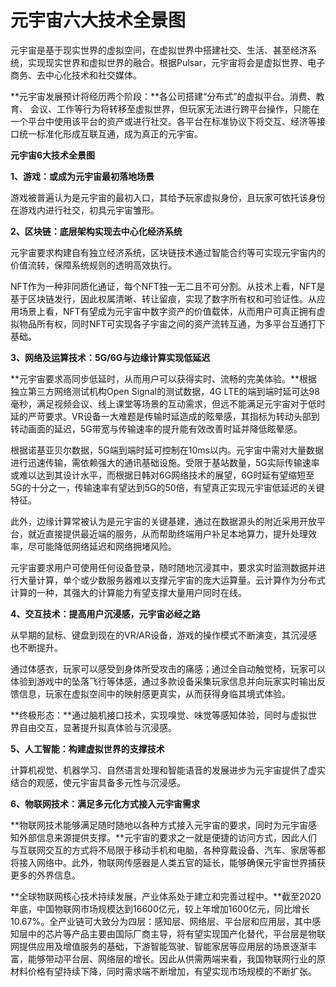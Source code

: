 # 元宇宙六大技术全景图



元宇宙是基于现实世界的虚拟空间，在虚拟世界中搭建社交、生活、甚至经济系统，实现现实世界和虚拟世界的融合。根据Pulsar，元宇宙将会是虚拟世界、电子商务、去中心化技术和社交媒体。

**元宇宙发展预计将经历两个阶段：**各公司搭建“分布式”的虚拟平台。消费、教育、 会议、工作等行为将转移至虚拟世界，但玩家无法进行跨平台操作，只能在一个平台中使用该平台的资产或进行社交。各平台在标准协议下将交互、经济等接口统一标准化形成互联互通，成为真正的元宇宙。

**元宇宙6大技术全景图**

**1、游戏：或成为元宇宙最初落地场景**

游戏被普遍认为是元宇宙的最初入口，其给予玩家虚拟身份，且玩家可依托该身份在游戏内进行社交，初具元宇宙雏形。

**2、区块链：底层架构实现去中心化经济系统**

元宇宙要求构建自有独立经济系统，区块链技术通过智能合约等可实现元宇宙内的价值流转，保障系统规则的透明高效执行。

NFT作为一种非同质化通证，每个NFT独一无二且不可分割。从技术上看，NFT是基于区块链发行，因此权属清晰、转让留痕，实现了数字所有权和可验证性。从应用场景上看，NFT有望成为元宇宙中数字资产的价值载体，从而用户可真正拥有虚拟物品所有权，同时NFT可实现各子宇宙之间的资产流转互通，为多平台互通打下基础。

**3、网络及运算技术：5G/6G与边缘计算实现低延迟**

**元宇宙要求高同步低延时，从而用户可以获得实时、流畅的完美体验。**根据独立第三方网络测试机构Open Signal的测试数据，4G LTE的端到端时延可达98毫秒，满足视频会议、线上课堂等场景的互动需求，但远不能满足元宇宙对于低时延的严苛要求。VR设备一大难题是传输时延造成的眩晕感，其指标为转动头部到转动画面的延迟，5G带宽与传输速率的提升能有效改善时延并降低眩晕感。

根据诺基亚贝尔数据，5G端到端时延可控制在10ms以内。元宇宙中需对大量数据进行迅速传输，需依赖强大的通讯基础设施。受限于基站数量，5G实际传输速率或难以达到其设计水平，而根据日韩对6G网络技术的展望，6G时延有望缩短至5G的十分之一，传输速率有望达到5G的50倍，有望真正实现元宇宙低延迟的关键特征。 

此外，边缘计算常被认为是元宇宙的关键基建，通过在数据源头的附近采用开放平台，就近直接提供最近端的服务，从而帮助终端用户补足本地算力，提升处理效率，尽可能降低网络延迟和网络拥堵风险。

元宇宙要求用户可使用任何设备登录，随时随地沉浸其中，要求实时监测数据并进行大量计算，单个或少数服务器难以支撑元宇宙的庞大运算量。云计算作为分布式计算的一种，其强大的计算能力有望支撑大量用户同时在线。

**4、交互技术：提高用户沉浸感，元宇宙必经之路**

从早期的鼠标、键盘到现在的VR/AR设备，游戏的操作模式不断演变，其沉浸感也不断提升。

通过体感衣，玩家可以感受到身体所受攻击的痛感；通过全自动触觉椅，玩家可以体验到游戏中的坠落飞行等体感，通过多款设备采集玩家信息并向玩家实时输出反馈信息，玩家在虚拟空间中的映射感更真实，从而获得身临其境式体验。 

**终极形态：**通过脑机接口技术，实现嗅觉、味觉等感知体验，同时与虚拟世界自由交互，显著提升拟真体验与沉浸感。

**5、人工智能：构建虚拟世界的支撑技术**

计算机视觉、机器学习、自然语言处理和智能语音的发展进步为元宇宙提供了虚实结合的观感，使元宇宙具备多元性与沉浸感。

**6、物联网技术：满足多元化方式接入元宇宙需求**

**物联网技术能够满足随时随地以各种方式接入元宇宙的要求，同时为元宇宙感知外部信息来源提供支撑。**元宇宙的要求之一就是便捷的访问方式，因此人们与互联网交互的方式将不局限于移动手机和电脑，各种穿戴设备、汽车、家居等都将接入网络中。此外，物联网传感器是人类五官的延长，能够确保元宇宙世界捕获更多的外界信息。

**全球物联网核心技术持续发展，产业体系处于建立和完善过程中。**截至2020年底，中国物联网市场规模达到16600亿元，较上年增加1600亿元，同比增长10.67%。全产业链可大致分为四层：感知层、网络层、平台层和应用层，其中感知层中的芯片等产品主要由国际厂商主导，将有望实现国产化替代，平台层是物联网提供应用及增值服务的基础，下游智能驾驶、智能家居等应用层的场景逐渐丰富，能够带动平台层、网络层的增长。因此从供需两端来看，我国物联网行业的原材料价格有望持续下降，同时需求端不断增加，有望实现市场规模的不断扩张。

